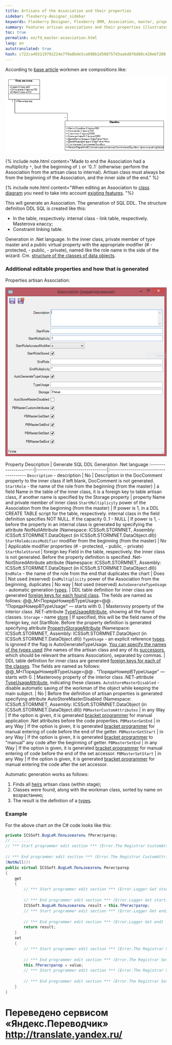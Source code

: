 ```yaml
--- 
title: Artisans of the Association and their properties 
sidebar: flexberry-designer_sidebar 
keywords: Flexberry Designer, Flexberry ORM, Association, master, properties artisan, Association, generation, example 
summary: Features artisan associations and their properties illustrates 
toc: true 
permalink: en/fd_master-association.html 
lang: en 
autotranslated: true 
hash: c722ca493119792224e7f9a8bde5ca098b1d508757d3aabd8f6d80c420e6f200 
--- 
```


According to [base article](fd_key-concepts.html) workmen are compositions like: 

![](/images/pages/products/flexberry-designer/class-diagram/master.png) 

{% include note.html content="Made to end the Association had a multiplicity `*`, but the beginning of `1` or '0..1` (otherwise: perform the Association from the artisan class to internal). Artisan class must always be from the beginning of the Association, and the inner side of the end." %} 

{% include note.html content="When editing an Association to [class diagram](fd_class-diagram.html) you need to take into account [existing features](fd_class-diagram-editor-features-work.html). 
"%} 

This will generate an Association. 
The generation of SQL DDL. The structure definition DDL SQL is created like this: 

* In the table, respectively. internal class - link table, respectively. Masterova классу; 
* Constraint linking table. 

Generation in .Net language. In the inner class, private member of type master and a public virtual property with the appropriate modifier (# - protected, - public, - private), named like the role name in the side of the wizard. Cm. [structure of the classes of data objects](fo_data-object-structure.html). 

### Additional editable properties and how that is generated 

Properties artisan Association: 

![](/images/pages/products/flexberry-designer/class-diagram/properties.png) 

Property Description | Generate SQL DDL Generation .Net language 
:---------------------|:----------------------------------|:------------------------------------- 
`Description` - description | No | Description in the DocComment property to the inner class if left blank, DocComment is not generated. 
`StartRole` - the name of the role from the beginning (from the master) | a field Name in the table of the inner class, it is a foreign key to table artisan class, if another name is specified by the Storage property | property Name and private member of inner class 
`StartMultiplicity` power of the Association from the beginning (from the master) | If power is 1, in a DDL CREATE TABLE script for the table, respectively. internal class in the field definition specifies NOT NULL. If the capacity 0..1 - NULL | If power is 1, - before the property in an internal class is generated by specifying the attribute NotNullAttribute (Namespace: ICSSoft.STORMNET, Assembly: ICSSoft.STORMNET.DataObject (in ICSSoft.STORMNET.DataObject.dll)) 
`StartRoleAccessModifier` modifier from the beginning (from the master) | No | Applicable modifier properties (# - protected, - public, - private) 
`StartRoleStored` | foreign key Field in the table, respectively. the inner class is not generated. Before the property definition is specified .Net-NotStoredAttribute attribute (Namespace: ICSSoft.STORMNET, Assembly: ICSSoft.STORMNET.DataObject (in ICSSoft.STORMNET.DataObject.dll)) 
`EndRole` - the name of the role from the end that duplicates the chart | Does | Not used (reserved) 
`EndMultiplicity` power of the Association from the beginning, duplicates | No way | Not used (reserved) 
`AutoGenerateTypeUsage` - automatic generation [types](fo_type-usage-problem.html). | DDL table definition for inner class are generated [foreign keys for each found class](fo_storing-data-objects.html). The fields are named as follows: @@<Storage>_M<ПорядкНомерВTypeUsage>@@ . "ПорядкНомерВTypeUsage" — starts with 0. | Masterovoy property of the interior class .NET-attribute [TypeUsageAttribute](fo_type-usage-problem.html), showing all the found classes. 
`Storage` - name [store](fo_storing-data-objects.html) | If specified, this will be the field name of the foreign key, not StartRole. Before the property definition is generated specifying attribute [PropertyStorageAttribute](fo_storing-data-objects.html) (Namespace: ICSSoft.STORMNET, Assembly: ICSSoft.STORMNET.DataObject (in ICSSoft.STORMNET.DataObject.dll)) 
`TypeUsage` - an explicit reference [types](fo_type-usage-problem.html). Is ignored if the flag is AutoGenerateTypeUsage. [You can specify the names of the types used](fo_type-usage.html) (the names of the artisan class and any of its [successors](fd_inheritance.html), which should be relevant the artisans Association), separated by commas. | DDL table definition for inner class are generated [foreign keys for each of the classes](fo_storing-data-objects.html). The fields are named as follows: @@<Storage>_M<ПорядкНомерВTypeUsage>@@ . "ПорядкНомерВTypeUsage" — starts with 0. | Masterovoy property of the interior class .NET-attribute [TypeUsageAttribute](fo_type-usage-problem.html), indicating these classes. 
`AutoStoreMasterDisabled` - disable automatic saving of the workman of the object while keeping the main subject. | No | Before the definition of artisan properties is generated specifying attribute AutoStoreMasterDisabled (Namespace: ICSSoft.STORMNET, Assembly: ICSSoft.STORMNET.DataObject (in ICSSoft.STORMNET.DataObject.dll)) 
`PBMasterCustomAttributes` | in any Way | If the option is given, it is generated [bracket programmer](fo_programmer-brackets.html) for manual application .Net attributes before the code properties.
`PBMasterGetEnd` | in any Way | If the option is given, it is generated [bracket programmer](fo_programmer-brackets.html) for manual entering of code before the end of the getter. 
`PBMasterGetStart` | in any Way | If the option is given, it is generated [bracket programmer](fo_programmer-brackets.html) to "manual" any code after the beginning of getter. 
`PBMasterSetEnd` | in any Way | If the option is given, it is generated [bracket programmer](fo_programmer-brackets.html) for manual entering of code before the end of the set accessor. 
`PBMasterSetStart` | in any Way | If the option is given, it is generated [bracket programmer](fo_programmer-brackets.html) for manual entering the code after the set accessor. 

Automatic generation works as follows: 

1. Finds all [heirs](fd_inheritance.html) artisan class (within stage); 
2. Classes were found, along with the workman class, sorted by name on возрастанию; 
3. The result is the definition of a [types](fo_type-usage-problem.html). 

### Example 

For the above chart on the C# code looks like this: 

```csharp
private ICSSoft.BugLeR.Пользователь fРегистратор;
// ........ 
// *** Start programmer edit section *** (Error.The Registrar CustomAttributes) 

// *** End programmer edit section *** (Error.The Registrar CustomAttributes) 
[NotNull())
public virtual ICSSoft.BugLeR.Пользователь Регистратор
{
	get
	{
		// *** Start programmer edit section *** (Error.Logger Get start) 

		// *** End programmer edit section *** (Error.Logger Get start) 
		ICSSoft.BugLeR.Пользователь result = this.fРегистратор;
		// *** Start programmer edit section *** (Error.Logger Get end) 

		// *** End programmer edit section *** (Error.Logger Get end) 
		return result;
	}
	set
	{
		// *** Start programmer edit section *** (Error.The Registrar Set start) 

		// *** End programmer edit section *** (Error.The Registrar Set start) 
		this.fРегистратор = value;
		// *** Start programmer edit section *** (Error.The Registrar Set end) 

		// *** End programmer edit section *** (Error.The Registrar Set end) 
	}
}
``` 



 # Переведено сервисом «Яндекс.Переводчик» http://translate.yandex.ru/